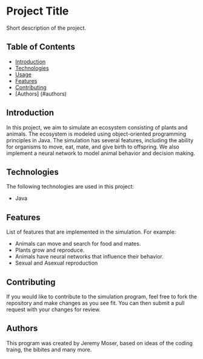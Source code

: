 # Project Title

Short description of the project.

## Table of Contents

- [Introduction](#introduction)
- [Technologies](#technologies)
- [Usage](#usage)
- [Features](#features)
- [Contributing](#contributing)
- [Authors] (#authors)

## Introduction

In this project, we aim to simulate an ecosystem consisting of plants and animals. The ecosystem is modeled using object-oriented programming principles in Java. The simulation has several features, including the ability for organisms to move, eat, mate, and give birth to offspring. We also implement a neural network to model animal behavior and decision making.

## Technologies

The following technologies are used in this project:

- Java

## Features

List of features that are implemented in the simulation. For example:

- Animals can move and search for food and mates.
- Plants grow and reproduce.
- Animals have neural networks that influence their behavior.
- Sexual and Asexual reproduction

## Contributing

If you would like to contribute to the simulation program, feel free to fork the repository and make changes as you see fit. 
You can then submit a pull request with your changes for review.

## Authors

This program was created by Jeremy Moser, based on ideas of the coding traing, the bibites and many more.
